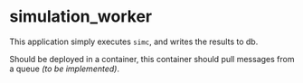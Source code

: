 # simulation_worker

This application simply executes `simc`, and writes the results to db.

Should be deployed in a container, this container should pull messages from a queue _(to be implemented)_.
